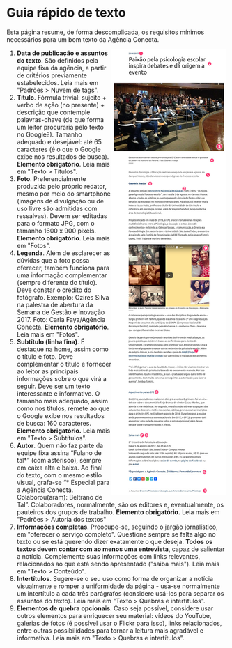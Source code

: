 # Guia rápido de texto

Esta página resume, de forma descomplicada, os requisitos mínimos necessários para um bom texto da Agência Conecta.

<img src="/assets/exemplo_texto.jpg" align="right">

1. **Data de publicação e assuntos do texto**. São definidos pela equipe fixa da agência, a partir de critérios previamente estabelecidos. Leia mais em "Padrões > Nuvem de tags".
2. **Título**. Fórmula trivial: sujeito + verbo de ação (no presente) + descrição que contemple palavras-chave (de que forma um leitor procuraria pelo texto no Google?). Tamanho adequado e desejável: até 65 caracteres (é o que o Google exibe nos resultados de busca). **Elemento obrigatório**. Leia mais em "Texto > Títulos".
3. **Foto**. Preferencialmente produzida pelo próprio redator, mesmo por meio do smartphone (imagens de divulgação ou de uso livre são admitidas com ressalvas). Devem ser editadas para o formato JPG, com o tamanho 1600 x 900 pixels. **Elemento obrigatório**. Leia mais em "Fotos".
4. **Legenda**. Além de esclarecer as dúvidas que a foto possa oferecer, também funciona para uma informação complementar (sempre diferente do título). Deve constar o crédito do fotógrafo. Exemplo: Ozires Silva na palestra de abertura da Semana de Gestão e Inovação 2017. Foto: Carla Faya/Agência Conecta. **Elemento obrigatório**. Leia mais em "Fotos".
5. **Subtítulo (linha fina)**. É destaque na home, assim como o título e foto. Deve complementar o título e fornecer ao leitor as principais informações sobre o que virá a seguir. Deve ser um texto interessante e informativo. O tamanho mais adequado, assim como nos títulos, remete ao que o Google exibe nos resultados de busca: 160 caracteres. **Elemento obrigatório.** Leia mais em  "Texto > Subtítulos".
6. **Autor**. Quem não faz parte da equipe fixa assina “Fulano de tal\*” (com asterisco), sempre em caixa alta e baixa. Ao final do texto, com o mesmo estilo visual, grafa-se “\* Especial para a Agência Conecta. Colaborou(aram): Beltrano de Tal”. Colaboradores, normalmente, são os editores e, eventualmente, os pauteiros dos grupos de trabalho. **Elemento obrigatório.**  Leia mais em "Padrões > Autoria dos textos"
7. **Informações completas**. Preocupe-se, seguindo o jargão jornalístico, em "oferecer o serviço completo". Questione sempre se falta algo no texto ou se está querendo dizer exatamente o que deseja. **Todos os textos devem contar com ao menos uma entrevista**, capaz de salientar a notícia. Complemente suas informações com links relevantes, relacionados ao que está sendo apresentado ("saiba mais"). Leia mais em "Texto > Conteúdo".
8. **Intertítulos**. Sugere-se o seu uso como forma de organizar a notícia visualmente e romper a uniformidade da página - usa-se normalmente um intertítulo a cada três parágrafos (considere usá-los para separar os assuntos do texto). Leia mais em "Texto > Quebras e intertítulos".
9. **Elementos de quebra opcionais**. Caso seja possível, considere usar outros elementos para enriquecer seu material: vídeos do YouTube, galerias de fotos (é possível usar o Flickr para isso), links relacionados, entre outras possibilidades para tornar a leitura mais agradável e informativa. Leia mais em "Texto > Quebras e intertítulos".
